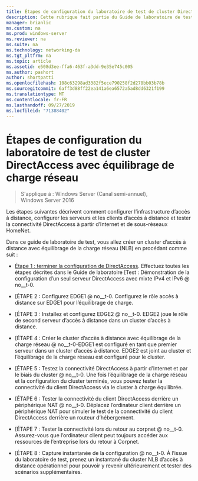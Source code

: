 ```yaml
---
title: Étapes de configuration du laboratoire de test de cluster DirectAccess avec équilibrage de charge réseau
description: Cette rubrique fait partie du Guide de laboratoire de test-démonstration de DirectAccess dans un cluster avec Windows NLB pour Windows Server 2016
manager: brianlic
ms.custom: na
ms.prod: windows-server
ms.reviewer: na
ms.suite: na
ms.technology: networking-da
ms.tgt_pltfrm: na
ms.topic: article
ms.assetid: e508d3ee-ffa6-463f-a3dd-9e35e745c005
ms.author: pashort
author: shortpatti
ms.openlocfilehash: 108c63298ad3382f5ece790258f2d278bb03b78b
ms.sourcegitcommit: 6aff3d88ff22ea141a6ea6572a5ad8dd6321f199
ms.translationtype: MT
ms.contentlocale: fr-FR
ms.lasthandoff: 09/27/2019
ms.locfileid: "71388402"
---
```

# <a name="steps-for-configuring-the-directaccess-cluster-nlb-test-lab"></a>Étapes de configuration du laboratoire de test de cluster DirectAccess avec équilibrage de charge réseau

>S'applique à : Windows Server (Canal semi-annuel), Windows Server 2016

Les étapes suivantes décrivent comment configurer l’infrastructure d’accès à distance, configurer les serveurs et les clients d’accès à distance et tester la connectivité DirectAccess à partir d’Internet et de sous-réseaux HomeNet.  
  
Dans ce guide de laboratoire de test, vous allez créer un cluster d’accès à distance avec équilibrage de la charge réseau (NLB) en procédant comme suit :  
  
-   [Étape 1 : terminer la configuration de DirectAccess](STEP-1-Complete-the-DirectAccess-Configuration.md). Effectuez toutes les étapes décrites dans le Guide de laboratoire [Test : Démonstration de la configuration d’un seul serveur DirectAccess avec mixte IPv4 et IPv6 @ no__t-0.  
  
-   [ÉTAPE 2 : Configurez EDGE1 @ no__t-0. Configurez le rôle accès à distance sur EDGE1 pour l’équilibrage de charge.  
  
-   [ÉTAPE 3 : Installez et configurez EDGE2 @ no__t-0. EDGE2 joue le rôle de second serveur d’accès à distance dans un cluster d’accès à distance.  
  
-   [ÉTAPE 4 : Créer le cluster d’accès à distance avec équilibrage de la charge réseau @ no__t-0-EDGE1 est configuré en tant que premier serveur dans un cluster d’accès à distance. EDGE2 est joint au cluster et l’équilibrage de la charge réseau est configuré pour le cluster.  
  
-   [ÉTAPE 5 : Testez la connectivité DirectAccess à partir d’Internet et par le biais du cluster @ no__t-0. Une fois l’équilibrage de la charge réseau et la configuration du cluster terminés, vous pouvez tester la connectivité du client DirectAccess via le cluster à charge équilibrée.  
  
-   [ÉTAPE 6 : Tester la connectivité du client DirectAccess derrière un périphérique NAT @ no__t-0. Déplacez l’ordinateur client derrière un périphérique NAT pour simuler le test de la connectivité du client DirectAccess derrière un routeur d’hébergement.  
  
-   [ÉTAPE 7 : Tester la connectivité lors du retour au corpnet @ no__t-0. Assurez-vous que l’ordinateur client peut toujours accéder aux ressources de l’entreprise lors du retour à Corpnet.  
  
-   [ÉTAPE 8 : Capture instantanée de la configuration @ no__t-0. À l’issue du laboratoire de test, prenez un instantané du cluster NLB d’accès à distance opérationnel pour pouvoir y revenir ultérieurement et tester des scénarios supplémentaires.  
  


